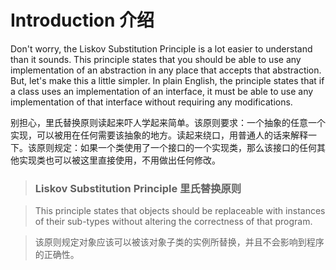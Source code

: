 
# Introduction 介绍

Don't worry, the Liskov Substitution Principle is a lot easier to understand than it sounds. This principle states that you should be able to use any implementation of an abstraction in any place that accepts that abstraction. But, let's make this a little simpler. In plain English, the principle states that if a class uses an implementation of an interface, it must be able to use any implementation of that interface without requiring any modifications.

别担心，里氏替换原则读起来吓人学起来简单。该原则要求：一个抽象的任意一个实现，可以被用在任何需要该抽象的地方。读起来绕口，用普通人的话来解释一下。该原则规定：如果一个类使用了一个接口的一个实现类，那么该接口的任何其他实现类也可以被这里直接使用，不用做出任何修改。

> ### Liskov Substitution Principle 里氏替换原则

> This principle states that objects should be replaceable with instances of their sub-types without altering the correctness of that program.

> 该原则规定对象应该可以被该对象子类的实例所替换，并且不会影响到程序的正确性。
